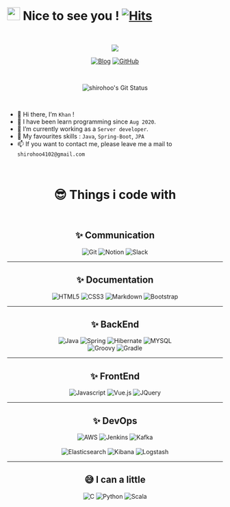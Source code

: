 # <img src="https://camo.githubusercontent.com/d3359cb00ab0b5ed8f2e1fe3fceb4fbaf3b614340f8c0db99c17b9f50b351770/68747470733a2f2f656d6f6a69732e736c61636b6d6f6a69732e636f6d2f656d6f6a69732f696d616765732f313533313834393433302f343234362f626c6f622d73756e676c61737365732e6769663f31353331383439343330" width="30" height="30"> Nice to see you ! [![Hits](https://hits.seeyoufarm.com/api/count/incr/badge.svg?url=https%3A%2F%2Fgithub.com%2Fshirohoo%2Fhit-counter&count_bg=%2379C83D&title_bg=%23555555&icon=&icon_color=%23E7E7E7&title=hits&edge_flat=false)](https://hits.seeyoufarm.com)

<br />

<p align="center">
  <img src="http://commitcombo.com/get?user=shirohoo&theme=Perfume-mini">
</p>


<p align="center">
<a href="https://hch4102.tistory.com/"><img alt="Blog" src="https://img.shields.io/badge/Blog-000000.svg?&style=for-the-badge&logo=Bloglovin&logoColor=white"/></a> 
<a href="https://github.com/shirohoo"><img alt="GitHub" src="https://img.shields.io/badge/Github-181717.svg?&style=for-the-badge&logo=GitHub&logoColor=white"/></a>
</p>

<br />

<p align="center">
  <img src="https://github-readme-stats.vercel.app/api?username=shirohoo&show_icons=true" alt="shirohoo's Git Status">
</p>

<br />

- 👋 Hi there, I’m `Khan` !
- 📖 I have been learn programming since `Aug 2020`.
- 🌱 I’m currently working as a `Server developer`.
- 💖 My favourites skills : `Java`, `Spring-Boot`, `JPA`
- 📫 If you want to contact me, please leave me a mail to `shirohoo4102@gmail.com`

<br/>


<p align="center" >
<h1 align="center" >😎 Things i code with</h1 >
<br />
<h2 align="center" >✨ Communication</h2 >
<p align="center" >
    <img alt="Git" src="https://img.shields.io/badge/Git-F05032?style=for-the-badge&logo=git&logoColor=white" />
    <img alt="Notion" src="https://img.shields.io/badge/NOTION-000000?style=for-the-badge&logo=Notion&logoColor=white" />
    <img alt="Slack" src="https://img.shields.io/badge/Slack-4A154B?style=for-the-badge&logo=Slack&logoColor=white" />
</p >
<hr/>
<h2 align="center" >✨ Documentation</h2 >
<p align="center" >
    <img alt="HTML5" src="https://img.shields.io/badge/HTML5-E34F26?style=for-the-badge&logo=html5&logoColor=white" />
    <img alt="CSS3" src="https://img.shields.io/badge/CSS3-1572B6?style=for-the-badge&logo=css3&logoColor=white" />
    <img alt="Markdown" src="https://img.shields.io/badge/Markdown-000000?style=for-the-badge&logo=markdown&logoColor=white" />
    <img alt="Bootstrap" src="https://img.shields.io/badge/Bootstrap-563D7C?style=for-the-badge&logo=bootstrap&logoColor=white" />
</p >
<hr/>
<h2 align="center" >✨ BackEnd</h2 >
<p align="center" >
    <img alt="Java" src="https://img.shields.io/badge/Java-ED8B00?style=for-the-badge&logo=java&logoColor=white" />
    <img alt="Spring" src="https://img.shields.io/badge/Spring-6DB33F?style=for-the-badge&logo=spring&logoColor=white" />
    <img alt="Hibernate" src="https://img.shields.io/badge/Hibernate-59666C?style=for-the-badge&logo=Hibernate&logoColor=white" />
    <img alt="MYSQL" src="https://img.shields.io/badge/MySQL-00000F?style=for-the-badge&logo=mysql&logoColor=white" />
    <br />
    <img alt="Groovy" src="https://camo.githubusercontent.com/4eb40b18b3316575375d02ca0a9d3f6b2b22f56fac5e0e8b6edfe84c53b22ff5/68747470733a2f2f696d672e736869656c64732e696f2f7374617469632f76313f7374796c653d666f722d7468652d6261646765266d6573736167653d4170616368652b47726f6f767926636f6c6f723d343239384238266c6f676f3d4170616368652b47726f6f7679266c6f676f436f6c6f723d464646464646266c6162656c3d" />
    <img alt="Gradle" src="https://camo.githubusercontent.com/e3bc8413072b1a525f41d1e66c81a6fd0c421dfff457aa902813755b681912e7/68747470733a2f2f696d672e736869656c64732e696f2f7374617469632f76313f7374796c653d666f722d7468652d6261646765266d6573736167653d477261646c6526636f6c6f723d303233303341266c6f676f3d477261646c65266c6f676f436f6c6f723d464646464646266c6162656c3d" />
</p >
<hr/>
<h2 align="center" >✨ FrontEnd</h2 >
<p align="center" >
    <img alt="Javascript" src="https://img.shields.io/badge/JavaScript-F7DF1E?style=for-the-badge&logo=javascript&logoColor=black" />
    <img alt="Vue.js" src="https://img.shields.io/badge/Vue.js-4FC08D?style=for-the-badge&logo=Vue.js&logoColor=white" />
    <img alt="JQuery" src="https://img.shields.io/badge/jQuery-0769AD?style=for-the-badge&logo=jquery&logoColor=white" />
</p >
<hr/>
<h2 align="center" >✨ DevOps</h2 >
<p align="center" >
    <img alt="AWS" src="https://img.shields.io/badge/Amazon_AWS-232F3E?style=for-the-badge&logo=amazon-aws&logoColor=white" />
    <img alt="Jenkins" src="https://img.shields.io/badge/Jenkins-73C3D5?style=for-the-badge&logo=Jenkins&logoColor=white" />
    <img alt="Kafka" src="https://img.shields.io/badge/Apache_Kafka-231F20?style=for-the-badge&logo=Apache_Kafka&logoColor=white" />
    <br/><br/>
    <img alt="Elasticsearch" src="https://img.shields.io/badge/Elasticsearch-005571?style=for-the-badge&logo=Elasticsearch&logoColor=white" />
    <img alt="Kibana" src="https://img.shields.io/badge/Kibana-005571?style=for-the-badge&logo=Kibana&logoColor=white" />
    <img alt="Logstash" src="https://img.shields.io/badge/Logstash-005571?style=for-the-badge&logo=Logstash&logoColor=white" />
</p >
<hr/>
<h2 align="center" > 😅 I can a little</h2 >
<p align="center" >
    <img alt="C" src="https://img.shields.io/badge/C-00599C?style=for-the-badge&logo=c&logoColor=white" />
    <img alt="Python" src="https://img.shields.io/badge/Python-14354C?style=for-the-badge&logo=python&logoColor=white" />
    <img alt="Scala" src="https://img.shields.io/badge/Scala-DC322F?style=for-the-badge&logo=scala&logoColor=white" />
</p >
<br />
<br />
</p>
